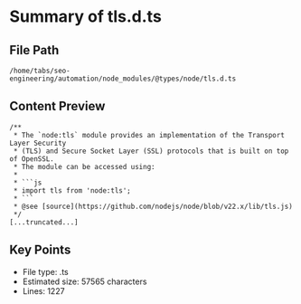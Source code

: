 # Summary of tls.d.ts
  
## File Path
`/home/tabs/seo-engineering/automation/node_modules/@types/node/tls.d.ts`

## Content Preview
```
/**
 * The `node:tls` module provides an implementation of the Transport Layer Security
 * (TLS) and Secure Socket Layer (SSL) protocols that is built on top of OpenSSL.
 * The module can be accessed using:
 *
 * ```js
 * import tls from 'node:tls';
 * ```
 * @see [source](https://github.com/nodejs/node/blob/v22.x/lib/tls.js)
 */
[...truncated...]
```

## Key Points
- File type: .ts
- Estimated size: 57565 characters
- Lines: 1227
